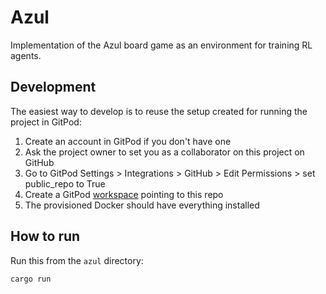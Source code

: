 # Azul

Implementation of the Azul board game as an environment for training RL agents.

## Development

The easiest way to develop is to reuse the setup created for running the project in GitPod:

1. Create an account in GitPod if you don't have one
2. Ask the project owner to set you as a collaborator on this project on GitHub
3. Go to GitPod Settings > Integrations > GitHub > Edit Permissions > set public_repo to True
4. Create a GitPod [workspace](https://gitpod.io/workspaces) pointing to this repo
5. The provisioned Docker should have everything installed

## How to run

Run this from the `azul` directory:

```bash
cargo run
```
